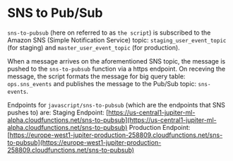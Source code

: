 # SNS to Pub/Sub

`sns-to-pubsub` (here on referred to as `the script`) is subscribed to the Amazon SNS (Simple Notification Service) topic: `staging_user_event_topic` (for staging) and `master_user_event_topic` (for production).

When a message arrives on the aforementioned SNS topic, the message is pushed to the `sns-to-pubsub` function via a https endpoint. 
On receving the message, the script formats the message for big query table: `ops.sns_events` and publishes the message to the Pub/Sub topic: `sns-events`.

Endpoints for `javascript/sns-to-pubsub` (which are the endpoints that SNS pushes to) are:
Staging Endpoint: [https://us-central1-jupiter-ml-alpha.cloudfunctions.net/sns-to-pubsub](https://us-central1-jupiter-ml-alpha.cloudfunctions.net/sns-to-pubsub)
Production Endpoint:  [https://europe-west1-jupiter-production-258809.cloudfunctions.net/sns-to-pubsub](https://europe-west1-jupiter-production-258809.cloudfunctions.net/sns-to-pubsub)
